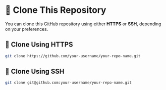 # 🔁 Clone This Repository

You can clone this GitHub repository using either **HTTPS** or **SSH**, depending on your preferences.


## 🔗 Clone Using HTTPS


```bash
git clone https://github.com/your-username/your-repo-name.git

```


## 🔐 Clone Using SSH

```bash
git clone git@github.com:your-username/your-repo-name.git

```

